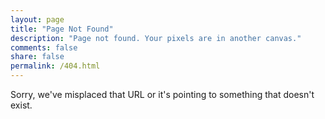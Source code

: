 ```yaml
---
layout: page
title: "Page Not Found"
description: "Page not found. Your pixels are in another canvas."
comments: false
share: false
permalink: /404.html
---  
```


Sorry, we've misplaced that URL or it's pointing to something that doesn't exist. 

<script type="text/javascript">
  var GOOG_FIXURL_LANG = 'en';
  var GOOG_FIXURL_SITE = '{{ site.url }}'
</script>
<script type="text/javascript"
  src="//linkhelp.clients.google.com/tbproxy/lh/wm/fixurl.js">
</script>

